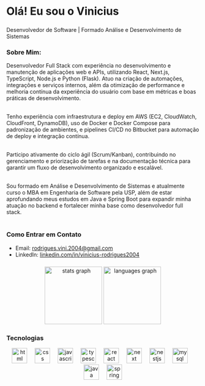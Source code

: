 <h1 align="left">Olá! Eu sou o Vinicius</h1>

###

<p align="left">
  Desenvolvedor de Software | Formado Análise e Desenvolvimento de Sistemas
   <h3>Sobre Mim:</h3>
Desenvolvedor Full Stack com experiência no desenvolvimento e manutenção de aplicações web e APIs, utilizando React, Next.js, TypeScript, Node.js e Python (Flask). Atuo na criação de automações, integrações e serviços internos, além da otimização de performance e melhoria contínua da experiência do usuário com base em métricas e boas práticas de desenvolvimento.<br><br>

Tenho experiência com infraestrutura e deploy em AWS (EC2, CloudWatch, CloudFront, DynamoDB), uso de Docker e Docker Compose para padronização de ambientes, e pipelines CI/CD no Bitbucket para automação de deploy e integração contínua.<br><br>

Participo ativamente do ciclo ágil (Scrum/Kanban), contribuindo no gerenciamento e priorização de tarefas e na documentação técnica para garantir um fluxo de desenvolvimento organizado e escalável.<br><br>

Sou formado em Análise e Desenvolvimento de Sistemas e atualmente curso o MBA em Engenharia de Software pela USP, além de estar aprofundando meus estudos em Java e Spring Boot para expandir minha atuação no backend e fortalecer minha base como desenvolvedor full stack.<br><br>
</p>

###

<h3>Como Entrar em Contato</h3>

- Email: rodrigues.vini.2004@gmail.com  
- LinkedIn: [linkedin.com/in/vinicius-rodrigues2004](https://www.linkedin.com/in/vinicius-rodrigues2004/)

###

<div align="center">
  <img src="https://github-readme-stats.vercel.app/api?username=Vinicius-Rodriguess&hide_title=false&hide_rank=false&show_icons=true&include_all_commits=true&count_private=true&disable_animations=false&theme=dracula&locale=pt-br&hide_border=false&order=1" height="150" alt="stats graph" />
  <img src="https://github-readme-stats.vercel.app/api/top-langs?username=Vinicius-Rodriguess&locale=pt-br&hide_title=false&layout=compact&card_width=320&langs_count=5&theme=dracula&hide_border=false&order=2" height="150" alt="languages graph" />
</div>

###

<h3>Tecnologias</h3>

<div align="center">
  <img src="https://skillicons.dev/icons?i=html" height="40" alt="html logo"  />
  <img width="12" />
  <img src="https://skillicons.dev/icons?i=css" height="40" alt="css logo"  />
  <img width="12" />
  <img src="https://skillicons.dev/icons?i=js" height="40" alt="javascript logo"  />
  <img width="12" />
  <img src="https://skillicons.dev/icons?i=ts" height="40" alt="typescript logo"  />
  <img width="12" />
  <img src="https://skillicons.dev/icons?i=react" height="40" alt="react logo"  />
  <img width="12" />
  <img src="https://skillicons.dev/icons?i=next" height="40" alt="next logo"  />
  <img width="12" />
  <img src="https://skillicons.dev/icons?i=nestjs" height="40" alt="nestjs logo"  />
  <img width="12" />
  <img src="https://skillicons.dev/icons?i=mysql" height="40" alt="mysql logo"  />
  <img width="12" />
  <img src="https://skillicons.dev/icons?i=java" height="40" alt="java logo"  />
  <img width="12" />
  <img src="https://skillicons.dev/icons?i=spring" height="40" alt="spring logo"  />
</div>

###
